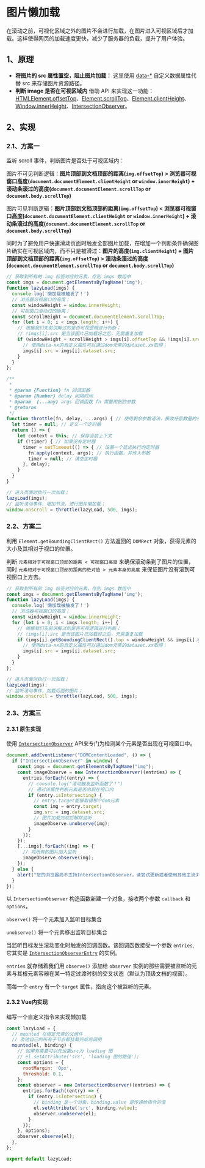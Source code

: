 # 图片懒加载

在滚动之前，可视化区域之外的图片不会进行加载，在图片进入可视区域后才加载。这样使得网页的加载速度更快，减少了服务器的负载，提升了用户体验。

## 1、原理

* **将图片的 src 属性置空，阻止图片加载：**
  这里使用 [data-\*](https://developer.mozilla.org/zh-CN/docs/Web/HTML/Global_attributes/data-*) 自定义数据属性代替 src 来存储图片资源路径。
* **判断 image 是否在可视区域内**
  借助 API 来实现这一功能： [HTMLElement.offsetTop](https://developer.mozilla.org/zh-CN/docs/Web/API/HTMLElement/offsetTop)、[Element.scrollTop](https://developer.mozilla.org/zh-CN/docs/Web/API/Element/scrollTop)、[Element.clientHeight](https://developer.mozilla.org/zh-CN/docs/Web/API/Element/clientHeight)、[Window.innerHeight](https://developer.mozilla.org/zh-CN/docs/Web/API/Window/innerHeight)、[IntersectionObserver](https://developer.mozilla.org/zh-CN/docs/Web/API/IntersectionObserver)。

## 2、实现

### 2.1、方案一

监听 scroll 事件，判断图片是否处于可视区域内：

图片不可见判断逻辑：**图片顶部到文档顶部的距离(`img.offsetTop`) > 浏览器可视窗口高度(`document.documentElement.clientHeight` or `window.innerHeight`) + 滚动条滚过的高度(`document.documentElement.scrollTop` or `document.body.scrollTop`)**

图片可见判断逻辑：**图片顶部到文档顶部的距离(`img.offsetTop`) < 浏览器可视窗口高度(`document.documentElement.clientHeight` or `window.innerHeight`) + 滚动条滚过的高度(`document.documentElement.scrollTop` or `document.body.scrollTop`)**

同时为了避免用户快速滑动页面时触发全部图片加载，在增加一个判断条件确保图片确实在可视区域内，而不只是被滑过：**图片的高度(`img.clientHeight`) + 图片顶部到文档顶部的距离(`img.offsetTop`) > 滚动条滚过的高度(`document.documentElement.scrollTop` or `document.body.scrollTop`)**

```js
// 获取到所有的 img 标签对应的元素，存到 imgs 数组中
const imgs = document.getElementsByTagName('img');
function lazyLoad(imgs) {
  console.log('懒加载被触发了！')
  // 浏览器可视窗口的高度；
  const windowHeight = window.innerHeight;
  // 可视窗口滚动过的距离；
  const scrollHeight = document.documentElement.scrollTop;
  for (let i = 0; i < imgs.length; i++) {
    // 根据我们先前讲解过的是否可视逻辑进行判断；
    // !imgs[i].src 是当该图片已加载好之后，无需重复加载
    if (windowHeight + scrollHeight > imgs[i].offsetTop && !imgs[i].src && imgs[i].offsetTop + imgs[i].offsetHeight > scrollHeight) {
      // 使用data-xx的自定义属性可以通过dom元素的dataset.xx取得；
      imgs[i].src = imgs[i].dataset.src;
    }
  }
};

/**
 * 
 * @param {Function} fn 回调函数
 * @param {Number} delay 间隔时间
 * @param  {...any} args 回调函数 fn 需要用到的参数
 * @returns 
 */
function throttle(fn, delay, ...args) { // 使用剩余参数语法，接收任意数量的参数
  let timer = null; // 定义一个定时器
  return () => {
    let context = this; // 保存当前上下文
    if (!timer) { // 如果没有定时器
      timer = setTimeout(() => { // 设置一个延迟执行的定时器
        fn.apply(context, args); // 执行函数，并传入参数
        timer = null; // 清空定时器
      }, delay);
    }
  }
}

// 进入页面时执行一次加载；
lazyLoad(imgs);
// 监听滚动事件，增加节流，进行图片懒加载；
window.onscroll = throttle(lazyLoad, 500, imgs);

```


### 2.2、方案二

利用 `Element.getBoundingClientRect()` 方法返回的 `DOMRect` 对象，获得元素的大小及其相对于视口的位置。

判断 `元素相对于可视窗口顶部的距离 < 可视窗口高度` 来确保滚动条到了图片的位置，同时 `元素相对于可视窗口顶部的距离的绝对值 > 元素本身的高度` 来保证图片没有滚到可视窗口上方去。

```js
// 获取到所有的 img 标签对应的元素，存到 imgs 数组中
const imgs = document.getElementsByTagName('img');
function lazyLoad(imgs) {
  console.log('懒加载被触发了！')
  // 浏览器可视窗口的高度；
  const windowHeight = window.innerHeight;
  for (let i = 0; i < imgs.length; i++) {
    // 根据我们先前讲解过的是否可视逻辑进行判断；
    // !imgs[i].src 是当该图片已加载好之后，无需重复加载
    if (imgs[i].getBoundingClientRect().top < windowHeight && imgs[i].getBoundingClientRect().top > -imgs[i].clientHeight && !imgs[i].src) {
      // 使用data-xx的自定义属性可以通过dom元素的dataset.xx取得；
      imgs[i].src = imgs[i].dataset.src;
    }
  }
};

// 进入页面时执行一次加载；
lazyLoad(imgs);
// 监听滚动事件，加载后面的图片；
window.onscroll = throttle(lazyLoad, 500, imgs);

```


### 2.3、方案三

#### 2.3.1 原生实现

使用 [`IntersectionObserver`](https://developer.mozilla.org/zh-CN/docs/Web/API/IntersectionObserver) API来专门为检测某个元素是否出现在可视窗口中。

```js
document.addEventListener("DOMContentLoaded", () => {
  if ("IntersectionObserver" in window) {
    const imgs = document.getElementsByTagName("img");
    const imageObserve = new IntersectionObserver((entries) => {
      entries.forEach((entry) => {
        // console.log("滚动触发监听函数了！")
        // 通过该属性判断元素是否出现在视口内
        if (entry.isIntersecting) {
          // entry.target能够取得那个dom元素
          const img = entry.target;
          img.src = img.dataset.src;
          // 图片加载完成后解除监听
          imageObserve.unobserve(img);
        }
      });
    });
    [...imgs].forEach((img) => {
      // 将所有的图片加入监听
      imageObserve.observe(img);
    });
  } else {
    alert("您的浏览器尚不支持IntersectionObserver，请尝试更新或者使用其他主流浏览器。");
  }
});

```

以 `IntersectionObserver` 构造函数新建一个对象，接收两个参数 `callback` 和 `options`。

`observe()` 将一个元素加入监听目标集合

`unobserve()` 将一个元素移出监听目标集合

当监听目标发生滚动变化时触发的回调函数。该回调函数接受一个参数 `entries`, 它其实是 [`IntersectionObserverEntry`](https://link.juejin.cn?target=https%3A%2F%2Fdeveloper.mozilla.org%2Fzh-CN%2Fdocs%2FWeb%2FAPI%2FIntersectionObserverEntry "https://developer.mozilla.org/zh-CN/docs/Web/API/IntersectionObserverEntry") 的实例。

`entries` 就存储着我们用 `observe()` 添加给 `observer` 实例的那些需要被监听的元素与其根元素容器在某一特定过渡时刻的交叉状态（默认为顶级文档的视窗）。

而每一个 `entry` 有一个 `target` 属性，指向这个被监听的元素。

#### 2.3.2 Vue内实现

编写一个自定义指令来实现懒加载

```js
const lazyLoad = {
  // mounted 在绑定元素的父组件 
  // 及他自己的所有子节点都挂载完成后调用
  mounted(el, binding) {
    // 如果有需要可以先设置src为 loading 图 
    // el.setAttribute('src', 'loading 图的路径');
    const options = {
      rootMargin: '0px',
      threshold: 0.1,
    };
    const observer = new IntersectionObserver((entries) => {
      entries.forEach((entry) => {
        if (entry.isIntersecting) {
          // binding 是一个对象，binding.value 是传递给指令的值
          el.setAttribute('src', binding.value);
          observer.unobserve(el);
        }
      });
    }, options);
    observer.observe(el);
  },
};

export default lazyLoad;

```
